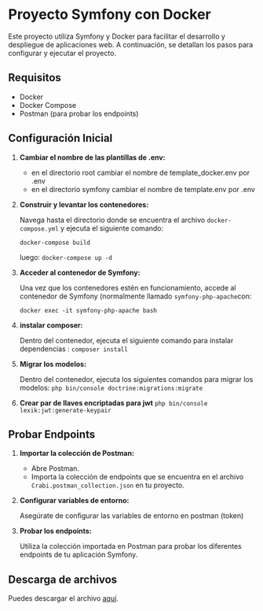 # Proyecto Symfony con Docker

Este proyecto utiliza Symfony y Docker para facilitar el desarrollo y despliegue de aplicaciones web. A continuación, se detallan los pasos para configurar y ejecutar el proyecto.

## Requisitos

-   Docker
-   Docker Compose
-   Postman (para probar los endpoints)

## Configuración Inicial

1.  **Cambiar el nombre de las plantillas de .env:**
    
    - en el directorio root cambiar el nombre de template_docker.env por .env
    - en el directorio symfony cambiar el nombre de template.env por .env
    
2.  **Construir y levantar los contenedores:**
    
    Navega hasta el directorio donde se encuentra el archivo `docker-compose.yml` y ejecuta el siguiente comando:
    
    
    `docker-compose build`

	luego:
	`docker-compose up -d` 
    
3.  **Acceder al contenedor de Symfony:**
    
    Una vez que los contenedores estén en funcionamiento, accede al contenedor de Symfony (normalmente llamado `symfony-php-apache`con:
    
    `docker exec -it symfony-php-apache bash` 
    
4.  **instalar composer:**
    
    Dentro del contenedor, ejecuta el siguiente comando para instalar dependencias :
	    `composer install` 

5.  **Migrar los modelos:**
    
    Dentro del contenedor, ejecuta los siguientes comandos para migrar los modelos:
	    `php bin/console doctrine:migrations:migrate` 
    
6. **Crear par de llaves encriptadas para jwt**
		`php bin/console lexik:jwt:generate-keypair`

## Probar Endpoints

1.  **Importar la colección de Postman:**
    
    -   Abre Postman.
    -   Importa la colección de endpoints que se encuentra en el archivo `Crabi.postman_collection.json` en tu proyecto.
2.  **Configurar variables de entorno:**
    
    Asegúrate de configurar las variables de entorno en postman (token)
    
3.  **Probar los endpoints:**
    
    Utiliza la colección importada en Postman para probar los diferentes endpoints de tu aplicación Symfony.

## Descarga de archivos

Puedes descargar el archivo [aquí](https://github.com/antoniojvila/project-symfony-crabi/blob/main/resource/Crabi.postman_collection.json).